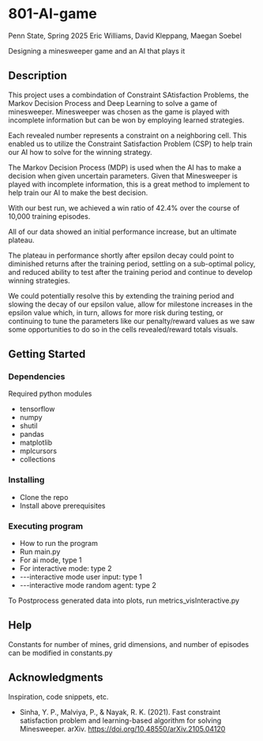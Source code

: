 # 801-AI-game
Penn State, Spring 2025
Eric Williams, David Kleppang, Maegan Soebel

Designing a minesweeper game and an AI that plays it

## Description

This project uses a combindation of Constraint SAtisfaction Problems, the Markov Decision Process and Deep Learning to solve a game of minesweeper.  Minesweeper was chosen as the game is played with incomplete information but can be won by employing learned strategies.  

Each revealed number represents a constraint on a neighboring cell. This enabled us to utilize the Constraint Satisfaction Problem (CSP) to help train our AI how to solve for the winning strategy.​

The Markov Decision Process (MDP) is used when the AI has to make a decision when given uncertain parameters. Given that Minesweeper is played with incomplete information, this is a great method to implement to help train our AI to make the best decision.​

With our best run, we achieved a win ratio of 42.4% over the course of 10,000 training episodes.

All of our data showed an initial performance increase, but an ultimate plateau​.

The plateau in performance shortly after epsilon decay could point to diminished returns after the training period, settling on a sub-optimal policy, and reduced ability to test after the training period and continue to develop winning strategies.​

We could potentially resolve this by extending the training period and slowing the decay of our epsilon value, allow for milestone increases in the epsilon value which, in turn, allows for more risk during testing, or continuing to tune the parameters like our penalty/reward values as we saw some opportunities to do so in the cells revealed/reward totals visuals.

## Getting Started

### Dependencies
Required python modules
* tensorflow
* numpy
* shutil
* pandas
* matplotlib
* mplcursors
* collections

### Installing

* Clone the repo
* Install above prerequisites

### Executing program

* How to run the program
* Run main.py
* For ai mode, type 1
* For interactive mode: type 2
* ---interactive mode user input: type 1
* ---interactive mode random agent: type 2

To Postprocess generated data into plots, run metrics_visInteractive.py 


## Help

Constants for number of mines, grid dimensions, and number of episodes can be modified in constants.py

## Acknowledgments

Inspiration, code snippets, etc.
* Sinha, Y. P., Malviya, P., & Nayak, R. K. (2021). Fast constraint satisfaction problem and learning-based algorithm for solving Minesweeper. arXiv. https://doi.org/10.48550/arXiv.2105.04120 
